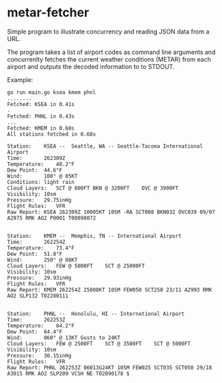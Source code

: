 # metar-fetcher

Simple program to illustrate concurrency and reading JSON data from a URL.

The program takes a list of airport codes as command line arguments and concurrenlty fetches the current weather
conditions (METAR) from each airport and outputs the decoded information to to STDOUT.

Example:

~~~~
go run main.go ksea kmem phnl
........
Fetched: KSEA in 0.41s
.
Fetched: PHNL in 0.43s
...
Fetched: KMEM in 0.60s
All stations fetched in 0.60s

Station:	KSEA --  Seattle, WA -- Seattle-Tacoma International Airport
Time:     	262309Z
Temperature:	48.2°F
Dew Point:	44.6°F
Wind:     	100° @ 05KT
Conditions:	light rain
Cloud Layers:	SCT @ 800FT	BKN @ 3200FT	OVC @ 3900FT
Visibility:	10sm
Pressure:	29.75inHg
Flight Rules:	VFR
Raw Report:	KSEA 262309Z 10005KT 10SM -RA SCT008 BKN032 OVC039 09/07 A2975 RMK AO2 P0001 T00890072


Station:	KMEM --  Memphis, TN -- International Airport
Time:     	262254Z
Temperature:	73.4°F
Dew Point:	51.8°F
Wind:     	250° @ 08KT
Cloud Layers:	FEW @ 5000FT	SCT @ 25000FT
Visibility:	10sm
Pressure:	29.93inHg
Flight Rules:	VFR
Raw Report:	KMEM 262254Z 25008KT 10SM FEW050 SCT250 23/11 A2993 RMK AO2 SLP132 T02280111


Station:	PHNL --  Honolulu, HI -- International Airport
Time:     	262253Z
Temperature:	84.2°F
Dew Point:	64.4°F
Wind:     	060° @ 13KT Gusts to 24KT
Cloud Layers:	FEW @ 2500FT	SCT @ 3500FT	SCT @ 5000FT
Visibility:	10sm
Pressure:	30.15inHg
Flight Rules:	VFR
Raw Report:	PHNL 262253Z 06013G24KT 10SM FEW025 SCT035 SCT050 29/18 A3015 RMK AO2 SLP209 VCSH NE T02890178 $
~~~~
